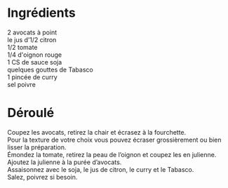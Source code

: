 # Ingrédients

2 avocats à point  
le jus d’1/2 citron  
1/2 tomate  
1/4 d'oignon rouge  
1 CS de sauce soja  
quelques gouttes de Tabasco  
1 pincée de curry  
sel poivre  

# Déroulé

Coupez les avocats, retirez la chair et écrasez à la fourchette.   
Pour la texture de votre choix vous pouvez écraser grossièrement ou bien lisser la préparation.  
Émondez la tomate, retirez la peau de l’oignon et coupez les en julienne.  
Ajoutez la julienne à la purée d’avocats.  
Assaisonnez avec le soja, le jus de citron, le curry et le Tabasco.   
Salez, poivrez si besoin.  
